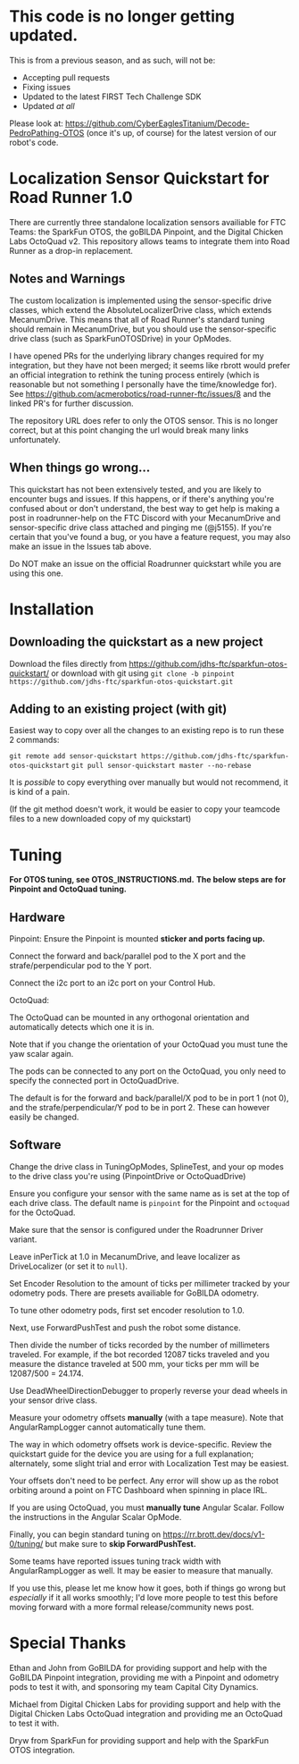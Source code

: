 # This code is no longer getting updated.

This is from a previous season, and as such, will not be:

- Accepting pull requests
- Fixing issues
- Updated to the latest FIRST Tech Challenge SDK
- Updated *at all*

Please look at: https://github.com/CyberEaglesTitanium/Decode-PedroPathing-OTOS (once it's up, of course) for the latest version of our robot's code.

# Localization Sensor Quickstart for Road Runner 1.0

There are currently three standalone localization sensors availiable for FTC Teams:
the SparkFun OTOS, the goBILDA Pinpoint, and the Digital Chicken Labs OctoQuad v2. 
This repository allows teams to integrate them into Road Runner as a drop-in replacement.

## Notes and Warnings

The custom localization is implemented using the sensor-specific drive classes,
which extend the AbsoluteLocalizerDrive class, which extends MecanumDrive.
This means that all of Road Runner's standard tuning should remain in MecanumDrive,
but you should use the sensor-specific drive class (such as SparkFunOTOSDrive) in your OpModes.

I have opened PRs for the underlying library changes required for my integration, but
they have not been merged; it seems like rbrott would prefer an official integration to rethink the
tuning process entirely (which is reasonable but not something I personally have the time/knowledge
for). See https://github.com/acmerobotics/road-runner-ftc/issues/8 and the linked PR's for further
discussion.

The repository URL does refer to only the OTOS sensor.
This is no longer correct, but at this point changing the url would break many links unfortunately.

## When things go wrong…

This quickstart has not been extensively tested, and you are likely to encounter bugs and issues.
If this happens, or if there's anything you're confused about or don't understand, the best way to
get help is
making a post in roadrunner-help on the FTC Discord with your MecanumDrive and sensor-specific drive class
attached and pinging me (@j5155).
If you're certain that you've found a bug,
or you have a feature request, you may also make an issue in the Issues tab above.

Do NOT make an issue on the official Roadrunner quickstart while you are using this one.

# Installation

## Downloading the quickstart as a new project

Download the files directly from https://github.com/jdhs-ftc/sparkfun-otos-quickstart/
or download with git using `git clone -b pinpoint https://github.com/jdhs-ftc/sparkfun-otos-quickstart.git`

## Adding to an existing project (with git)

Easiest way to copy over all the changes to an existing repo is to run these 2 commands:

`git remote add sensor-quickstart https://github.com/jdhs-ftc/sparkfun-otos-quickstart`
`git pull sensor-quickstart master --no-rebase`

It is *possible* to copy everything over manually but would not recommend, it is kind of a pain.

(If the git method doesn't work, it would be easier to copy your teamcode files to a new downloaded copy of my quickstart)

# Tuning

**For OTOS tuning, see OTOS_INSTRUCTIONS.md.**
**The below steps are for Pinpoint and OctoQuad tuning.**

## Hardware
Pinpoint:
Ensure the Pinpoint is mounted **sticker and ports facing up.**

Connect the forward and back/parallel pod to the X port
and the strafe/perpendicular pod to the Y port.

Connect the i2c port to an i2c port on your Control Hub.

OctoQuad:

The OctoQuad can be mounted in any orthogonal orientation
and automatically detects which one it is in.

Note that if you change the orientation of your OctoQuad you must tune the yaw scalar again.

The pods can be connected to any port on the OctoQuad,
you only need to specify the connected port in OctoQuadDrive.

The default is for the forward and back/parallel/X pod to be in port 1 (not 0),
and the strafe/perpendicular/Y pod to be in port 2.
These can however easily be changed.

## Software

Change the drive class in TuningOpModes, SplineTest,
and your op modes to the drive class you're using (PinpointDrive or OctoQuadDrive)

Ensure you configure your sensor with the same name as is set at the top of each drive class. 
The default name is `pinpoint` for the Pinpoint and `octoquad` for the OctoQuad.

Make sure that the sensor is configured under the Roadrunner Driver variant.

Leave inPerTick at 1.0 in MecanumDrive, and leave localizer as DriveLocalizer (or set it to `null`).

Set Encoder Resolution to the amount of ticks per millimeter tracked by your odometry pods. 
There are presets availiable for GoBILDA odometry.

To tune other odometry pods, first set encoder resolution to 1.0.

Next, use ForwardPushTest and push the robot some distance.

Then divide the number of ticks recorded by the number of millimeters traveled.
For example, if the bot recorded 12087 ticks traveled and you measure the distance traveled at 500 mm,
your ticks per mm will be 12087/500 = 24.174.

Use DeadWheelDirectionDebugger to properly reverse your dead wheels in your sensor drive class.

Measure your odometry offsets **manually** (with a tape measure).
Note that AngularRampLogger cannot automatically tune them.

The way in which odometry offsets work is device-specific. 
Review the quickstart guide for the device you are using for a full explanation;
alternately, some slight trial and error with Localization Test may be easiest. 

Your offsets don't need to be perfect.
Any error will show up as the robot orbiting around a point on FTC Dashboard when spinning in place IRL.

If you are using OctoQuad, you must **manually tune** Angular Scalar. Follow the instructions in the Angular Scalar OpMode.

Finally, you can begin standard tuning on https://rr.brott.dev/docs/v1-0/tuning/ but make sure to **skip ForwardPushTest.**

Some teams have reported issues tuning track width with AngularRampLogger as well.
It may be easier to measure that manually.

If you use this, please let me know how it goes, both if things go wrong but *especially* if it all
works smoothly; I'd love more people to test this before moving forward with a more formal
release/community news post.

# Special Thanks

Ethan and John from GoBILDA for providing support and help with the GoBILDA Pinpoint integration,
providing me with a Pinpoint and odometry pods to test it with,
and sponsoring my team Capital City Dynamics.

Michael from Digital Chicken Labs for providing support and help with the 
Digital Chicken Labs OctoQuad integration
and providing me an OctoQuad to test it with.

Dryw from SparkFun for providing support and help with the SparkFun OTOS integration.
